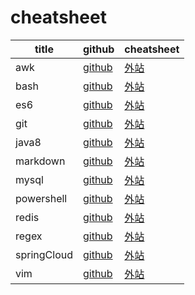 # cheatsheet

| title       | github                                                                          | cheatsheet                                              |
| ----------- | ------------------------------------------------------------------------------- | ------------------------------------------------------- |
| awk         | [github](https://github.com/snowtraces/cheatsheet/blob/master/data/awk.md)        | [外站](https://cheatsheet.snowtraces.com/#/awk)         |
| bash        | [github](https://github.com/snowtraces/cheatsheet/blob/master/data/bash.md)       | [外站](https://cheatsheet.snowtraces.com/#/bash)        |
| es6         | [github](https://github.com/snowtraces/cheatsheet/blob/master/data/es6.md)        | [外站](https://cheatsheet.snowtraces.com/#/es6)         |
| git         | [github](https://github.com/snowtraces/cheatsheet/blob/master/data/git.md)        | [外站](https://cheatsheet.snowtraces.com/#/git)         |
| java8       | [github](https://github.com/snowtraces/cheatsheet/blob/master/data/java8.md)      | [外站](https://cheatsheet.snowtraces.com/#/java8)       |
| markdown    | [github](https://github.com/snowtraces/cheatsheet/blob/master/data/markdown.md)   | [外站](https://cheatsheet.snowtraces.com/#/markdown)    |
| mysql       | [github](https://github.com/snowtraces/cheatsheet/blob/master/data/mysql.md)      | [外站](https://cheatsheet.snowtraces.com/#/mysql)       |
| powershell  | [github](https://github.com/snowtraces/cheatsheet/blob/master/data/powershell.md) | [外站](https://cheatsheet.snowtraces.com/#/powershell)  |
| redis       | [github](https://github.com/snowtraces/cheatsheet/blob/master/data/redis.md)      | [外站](https://cheatsheet.snowtraces.com/#/redis)       |
| regex       | [github](https://github.com/snowtraces/cheatsheet/blob/master/data/regex.md)      | [外站](https://cheatsheet.snowtraces.com/#/regex)       |
| springCloud | [github](https://github.com/snowtraces/cheatsheet/blob/master/data/springCloud.md)| [外站](https://cheatsheet.snowtraces.com/#/springCloud) |
| vim         | [github](https://github.com/snowtraces/cheatsheet/blob/master/data/vim.md)        | [外站](https://cheatsheet.snowtraces.com/#/vim)         |